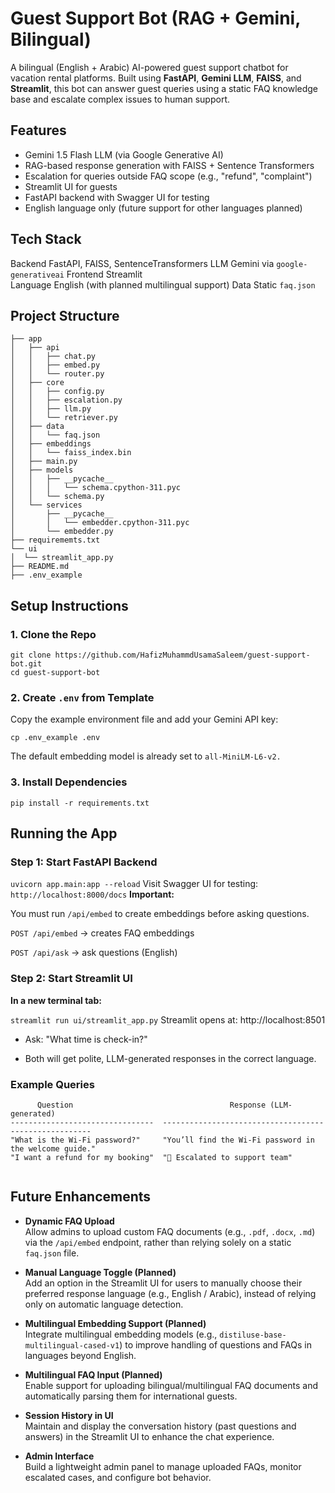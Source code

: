 # Guest Support Bot (RAG + Gemini, Bilingual)
A bilingual (English + Arabic) AI-powered guest support chatbot for vacation rental platforms. Built using **FastAPI**, **Gemini LLM**, **FAISS**, and **Streamlit**, this bot can answer guest queries using a static FAQ knowledge base and escalate complex issues to human support.

## Features

- Gemini 1.5 Flash LLM (via Google Generative AI)
- RAG-based response generation with FAISS + Sentence Transformers
- Escalation for queries outside FAQ scope (e.g., "refund", "complaint")
- Streamlit UI for guests
- FastAPI backend with Swagger UI for testing
- English language only (future support for other languages planned)

## Tech Stack
Backend   FastAPI, FAISS, SentenceTransformers 
LLM       Gemini via `google-generativeai` 
Frontend  Streamlit               
Language  English (with planned multilingual support)
Data      Static `faq.json`

## Project Structure

```
├── app
│   ├── api
│   │   ├── chat.py
│   │   ├── embed.py
│   │   └── router.py
│   ├── core
│   │   ├── config.py
│   │   ├── escalation.py
│   │   ├── llm.py
│   │   └── retriever.py
│   ├── data
│   │   └── faq.json
│   ├── embeddings
│   │   └── faiss_index.bin
│   ├── main.py
│   ├── models
│   │   ├── __pycache__
│   │   │   └── schema.cpython-311.pyc
│   │   └── schema.py
│   └── services
│       ├── __pycache__
│       │   └── embedder.cpython-311.pyc
│       └── embedder.py
├── requirememts.txt
└── ui
│  └── streamlit_app.py 
├── README.md
├── .env_example
  ```
## Setup Instructions

### 1. Clone the Repo
```
git clone https://github.com/HafizMuhammdUsamaSaleem/guest-support-bot.git
cd guest-support-bot
```
### 2. Create `.env` from Template

Copy the example environment file and add your Gemini API key:

```
cp .env_example .env

```
The default embedding model is already set to ```all-MiniLM-L6-v2.```

### 3. Install Dependencies
``` pip install -r requirements.txt ```

## Running the App

### Step 1: Start FastAPI Backend

``` uvicorn app.main:app --reload ```
Visit Swagger UI for testing:
```http://localhost:8000/docs```
**Important:**

You must run ```/api/embed``` to create embeddings before asking questions.

```POST /api/embed``` → creates FAQ embeddings

```POST /api/ask``` → ask questions (English)

### Step 2: Start Streamlit UI
**In a new terminal tab:**

```streamlit run ui/streamlit_app.py```
Streamlit opens at: http://localhost:8501

- Ask: "What time is check-in?"

- Both will get polite, LLM-generated responses in the correct language.

###  Example Queries
```   
      Question                                   Response (LLM-generated)                               
--------------------------------  ------------------------------------------------------ 
"What is the Wi-Fi password?"     "You’ll find the Wi-Fi password in the welcome guide."                
"I want a refund for my booking"  "🚨 Escalated to support team"  
           
```

## Future Enhancements
- **Dynamic FAQ Upload**  
  Allow admins to upload custom FAQ documents (e.g., `.pdf`, `.docx`, `.md`) via the `/api/embed` endpoint, rather than relying solely on a static `faq.json` file.

- **Manual Language Toggle (Planned)**  
  Add an option in the Streamlit UI for users to manually choose their preferred response language (e.g., English / Arabic), instead of relying only on automatic language detection.

- **Multilingual Embedding Support (Planned)**  
  Integrate multilingual embedding models (e.g., `distiluse-base-multilingual-cased-v1`) to improve handling of questions and FAQs in languages beyond English.

- **Multilingual FAQ Input (Planned)**  
  Enable support for uploading bilingual/multilingual FAQ documents and automatically parsing them for international guests.

- **Session History in UI**  
  Maintain and display the conversation history (past questions and answers) in the Streamlit UI to enhance the chat experience.

- **Admin Interface**  
  Build a lightweight admin panel to manage uploaded FAQs, monitor escalated cases, and configure bot behavior.